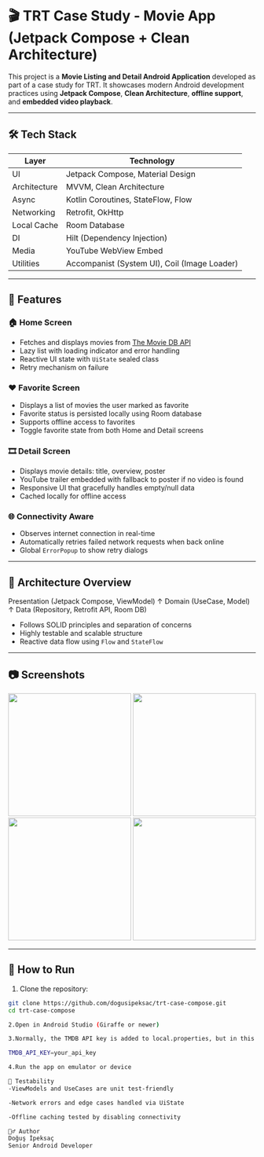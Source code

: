 # 🎬 TRT Case Study - Movie App (Jetpack Compose + Clean Architecture)

This project is a **Movie Listing and Detail Android Application** developed as part of a case study for TRT. It showcases modern Android development practices using **Jetpack Compose**, **Clean Architecture**, **offline support**, and **embedded video playback**.

---

## 🛠 Tech Stack

| Layer        | Technology                                   |
|--------------|----------------------------------------------|
| UI           | Jetpack Compose, Material Design             |
| Architecture | MVVM, Clean Architecture                     |
| Async        | Kotlin Coroutines, StateFlow, Flow           |
| Networking   | Retrofit, OkHttp                             |
| Local Cache  | Room Database                                |
| DI           | Hilt (Dependency Injection)                  |
| Media        | YouTube WebView Embed                        |
| Utilities    | Accompanist (System UI), Coil (Image Loader) |

---

## 📱 Features

### 🏠 Home Screen
- Fetches and displays movies from [The Movie DB API](https://www.themoviedb.org/)
- Lazy list with loading indicator and error handling
- Reactive UI state with `UiState` sealed class
- Retry mechanism on failure

### ❤️ Favorite Screen
- Displays a list of movies the user marked as favorite
- Favorite status is persisted locally using Room database
- Supports offline access to favorites
- Toggle favorite state from both Home and Detail screens

### 🎞 Detail Screen
- Displays movie details: title, overview, poster
- YouTube trailer embedded with fallback to poster if no video is found
- Responsive UI that gracefully handles empty/null data
- Cached locally for offline access

### 🌐 Connectivity Aware
- Observes internet connection in real-time
- Automatically retries failed network requests when back online
- Global `ErrorPopup` to show retry dialogs

---

## 🧱 Architecture Overview

Presentation (Jetpack Compose, ViewModel)
↑
Domain (UseCase, Model)
↑
Data (Repository, Retrofit API, Room DB)


- Follows SOLID principles and separation of concerns
- Highly testable and scalable structure
- Reactive data flow using `Flow` and `StateFlow`

---

## 📷 Screenshots

<p float="left">
  <img src="https://github.com/user-attachments/assets/06bf63d4-9a9e-4a8f-8388-6fec962f9bee" width="250"/>
  <img src="https://github.com/user-attachments/assets/e50eb7f9-7c7a-4a89-a429-acbdd6abd88f" width="250"/>
  <img src="https://github.com/user-attachments/assets/9694818a-2396-4811-a4c8-cdde8f0cdbea" width="250"/>
  <img src="https://github.com/user-attachments/assets/5357337e-7787-40b5-bd17-3f039b64a471" width="250"/>
</p>

---

## 🚀 How to Run

1. Clone the repository:

```bash
git clone https://github.com/dogusipeksac/trt-case-compose.git
cd trt-case-compose

2.Open in Android Studio (Giraffe or newer)

3.Normally, the TMDB API key is added to local.properties, but in this project, it is placed in gradle.properties and accessed via BuildConfig to keep it out of version control and avoid exposure on GitHub.

TMDB_API_KEY=your_api_key

4.Run the app on emulator or device

🧪 Testability
-ViewModels and UseCases are unit test-friendly

-Network errors and edge cases handled via UiState

-Offline caching tested by disabling connectivity

🙋‍♂️ Author
Doğuş İpeksaç
Senior Android Developer
